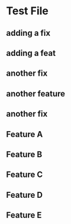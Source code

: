 # Test File

## adding a fix

## adding a feat

## another fix

## another feature

## another fix

## Feature A

## Feature B

## Feature C

## Feature D

## Feature E
